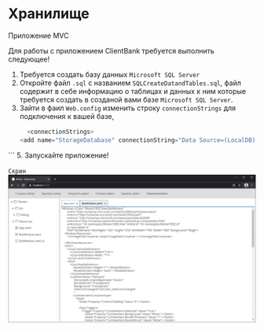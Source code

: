 

# Хранилище
Приложение MVC

Для работы с приложением ClientBank требуется выполнить следующее!

1. Требуется создать базу данных `Microsoft SQL Server`
2. Откройте файл `.sql` с названием `SQLCreateDatandTables.sql`, 
   файл содержит в себе информацию о таблицах и данных к ним которые требуется 
   создать в созданой вами базе  `Microsoft SQL Server`.
3. Зайти в фаил `Web.config` изменить строку `connectionStrings` для подключения к вашей базе,
    ```C#
      <connectionStrings>
    <add name="StorageDatabase" connectionString="Data Source=(LocalDB)\MSSQLLocalDB;Initial Catalog=TreeViewData;Integrated Security=True;" providerName="System.Data.SqlClient" />
  </connectionStrings>
    ```
5. Запускайте приложение!

`Скрин`
<img src="https://github.com/nikolaynn1984/Portfolio/blob/main/MVC/scrin.png"  max-width="500" alt="Скрин хранилище">
